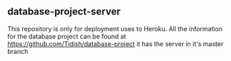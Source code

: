 ## database-project-server
This repository is only for deployment uses to Heroku.
All the information for the database project can be found at https://github.com/Tidish/database-project
it has the server in it's master branch
